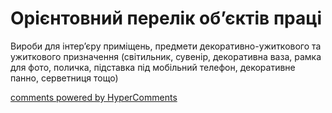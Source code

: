 <div id="hypercomments_widget" class="js-hypercomments-widget invisible"></div>

# Орієнтовний перелік об’єктів праці

Вироби для інтер’єру  приміщень,  предмети декоративно-ужиткового та ужиткового призначення (світильник, сувенір, декоративна ваза, рамка для фото, поличка, підставка під мобільний телефон, декоративне панно, серветниця тощо)

<div class="js-hypercomments-container">
<a href="http://hypercomments.com" class="hc-link" title="comments widget">comments powered by HyperComments</a>
</div>